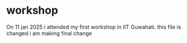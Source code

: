 # workshop
On 11 jan 2025 i attended my first workshop in IIT Guwahati.
this file is changed
i am making final change
